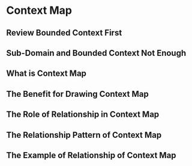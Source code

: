 # Context Map 

## Review Bounded Context First

## Sub-Domain and Bounded Context Not Enough

## What is Context Map

## The Benefit for Drawing Context Map

## The Role of Relationship in Context Map

## The Relationship Pattern of Context Map 

## The Example of Relationship of Context Map 
